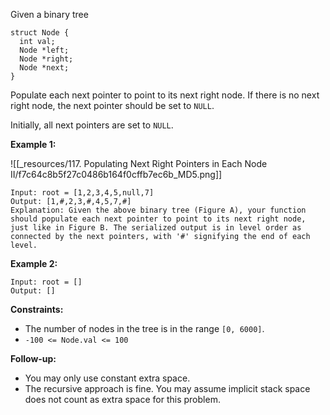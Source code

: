 Given a binary tree

```
struct Node {
  int val;
  Node *left;
  Node *right;
  Node *next;
}
```

Populate each next pointer to point to its next right node. If there is no next right node, the next pointer should be set to `NULL`.

Initially, all next pointers are set to `NULL`.

 

**Example 1:**

![[_resources/117. Populating Next Right Pointers in Each Node II/f7c64c8b5f27c0486b164f0cffb7ec6b_MD5.png]]

```
Input: root = [1,2,3,4,5,null,7]
Output: [1,#,2,3,#,4,5,7,#]
Explanation: Given the above binary tree (Figure A), your function should populate each next pointer to point to its next right node, just like in Figure B. The serialized output is in level order as connected by the next pointers, with '#' signifying the end of each level.
```

**Example 2:**

```
Input: root = []
Output: []
```

 

**Constraints:**

- The number of nodes in the tree is in the range `[0, 6000]`.
- `-100 <= Node.val <= 100`

 

**Follow-up:**

- You may only use constant extra space.
- The recursive approach is fine. You may assume implicit stack space does not count as extra space for this problem.